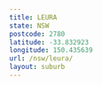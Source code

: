 ```yaml
---
title: LEURA
state: NSW
postcode: 2780
latitude: -33.832923
longitude: 150.435639
url: /nsw/leura/
layout: suburb
---
```

